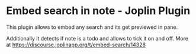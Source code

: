 # Embed search in note - Joplin Plugin

This plugin allows to embed any search 
and its get previewed in pane.

Additionally it detects if note is a todo
and allows to tick it on and off.
More at
https://discourse.joplinapp.org/t/embed-search/14328
